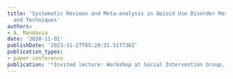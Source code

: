 ```yaml
---
title: 'Systematic Reviews and Meta-analysis in Opioid Use Disorder Research: Methods
  and Techniques'
authors:
- A. Mandavia
date: '2020-11-01'
publishDate: '2023-11-27T05:20:31.517736Z'
publication_types:
- paper-conference
publication: '*Invited lecture: Workshop at Social Intervention Group, Columbia University*'
---
```

